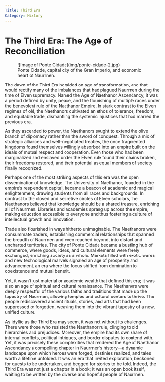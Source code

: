 ```yaml
---
Title: Third Era
Category: History
---
```


# The Third Era: The Age of Reconciliation

<figure class="pic-banner">
![Image of Ponte Cidade](img/ponte-cidade-2.jpg)
<figcaption>Ponte Cidade, capital city of the Gran Imperio, and economic heart of Naurrnen.</figcaption>
</figure>


The dawn of the Third Era heralded an age of transformation, one that would rectify many of the imbalances that had plagued Naurrnen during the time of Elven supremacy. Named the Age of Naethanor Ascendancy, it was a period defined by unity, peace, and the flourishing of multiple races under the benevolent rule of the Naethanor Empire. In stark contrast to the Elven regimes of old, the Naethanors cultivated an ethos of tolerance, freedom, and equitable trade, dismantling the systemic injustices that had marred the previous era.

As they ascended to power, the Naethanors sought to extend the olive branch of diplomacy rather than the sword of conquest. Through a mix of strategic alliances and well-negotiated treaties, the once fragmented kingdoms found themselves willingly absorbed into an empire built on the ideals of mutual respect and cooperation. Even those who had been marginalized and enslaved under the Elven rule found their chains broken, their freedoms restored, and their potential as equal members of society finally recognized.

Perhaps one of the most striking aspects of this era was the open dissemination of knowledge. The University of Naethanor, founded in the empire&rsquo;s resplendent capital, became a beacon of academic and magical enlightenment, drawing students from all races and backgrounds. In contrast to the closed and secretive circles of Elven scholars, the Naethanors believed that knowledge should be a shared treasure, enriching all of Naurrnen. Libraries and academies sprang up across the empire, making education accessible to everyone and thus fostering a culture of intellectual growth and innovation.

Trade also flourished in ways hitherto unimaginable. The Naethanors were consummate traders, establishing commercial relationships that spanned the breadth of Naurrnen and even reached beyond, into distant and uncharted territories. The city of Ponte Cidade became a bustling hub of commerce, where goods, ideas, and cultural elements were freely exchanged, enriching society as a whole. Markets filled with exotic wares and new technological marvels signaled an age of prosperity and advancement, an era where the focus shifted from domination to coexistence and mutual benefit.

Yet, it wasn&rsquo;t just material or academic wealth that defined this era; it was also an age of spiritual and cultural renaissance. The Naethanors were deeply respectful of the various faiths and traditions that made up the tapestry of Naurrnen, allowing temples and cultural centers to thrive. The people rediscovered ancient rituals, stories, and arts that had been suppressed or forgotten, weaving them into the vibrant tapestry of a new, unified culture.

As idyllic as the Third Era may seem, it was not without its challenges. There were those who resisted the Naethanor rule, clinging to old hierarchies and prejudices. Moreover, the empire had its own share of internal conflicts, political intrigues, and border disputes to contend with. Yet, it was precisely these complexities that rendered the Age of Naethanor Ascendancy a compelling chapter in Naurrnen’s history—a dynamic landscape upon which heroes were forged, destinies realized, and tales worth a lifetime unfolded. It was an era that invited exploration, beckoned for quests to be undertaken, and begged for stories to be told. Indeed, the Third Era was not just a chapter in a book; it was an open book itself, waiting to be written by the diverse and hopeful people of Naurrnen.

